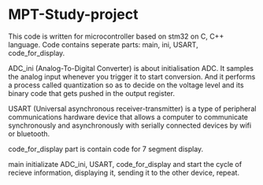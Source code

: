 # MPT-Study-project
This code is written for microcontroller based on stm32 on C, C++ language. 
Code contains seperate parts: main, ini, USART, code_for_display.

ADC_ini (Analog-To-Digital Converter) is about initialisation ADC. It samples the analog input whenever you trigger it to start conversion. And it performs a process called quantization so as to decide on the voltage level and its binary code that gets pushed in the output register.

USART (Universal asynchronous receiver-transmitter) is a type of peripheral communications hardware device that allows a computer to communicate synchronously and asynchronously with serially connected devices by wifi or bluetooth.

code_for_display part is contain code for 7 segment display.

main initializate ADC_ini, USART, code_for_display and start the cycle of recieve information, displaying it, sending it to the other device, repeat. 
